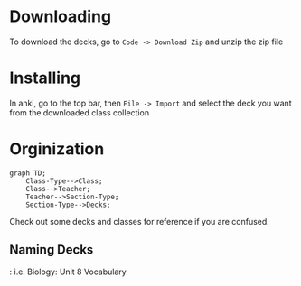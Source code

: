 # Downloading
To download the decks, go to `Code -> Download Zip` and unzip the zip file

# Installing
In anki, go to the top bar, then `File -> Import` and select the deck you want from the downloaded class collection

# Orginization
```mermaid
graph TD;
    Class-Type-->Class;
    Class-->Teacher;
    Teacher-->Section-Type;
    Section-Type-->Decks;
```
Check out some decks and classes for reference if you are confused.

## Naming Decks
<class name>: <name of cards>
i.e.
Biology: Unit 8 Vocabulary
